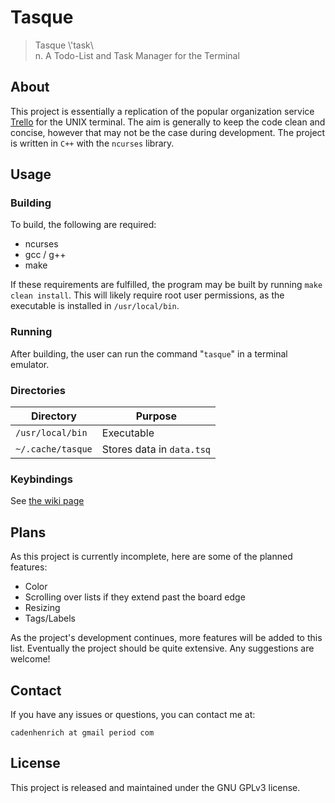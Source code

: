 # Tasque
> Tasque \\'task\\\
> n. A Todo-List and Task Manager for the Terminal

## About
This project is essentially a replication of the popular organization service [Trello](https://trello.com/) for the UNIX terminal. The aim is generally to keep the code clean and concise, however that may not be the case during development. The project is written in `C++` with the `ncurses` library.

## Usage

### Building
To build, the following are required:
+ ncurses
+ gcc / g++
+ make

If these requirements are fulfilled, the program may be built by running `make clean install`. This will likely require root user permissions, as the executable is installed in `/usr/local/bin`.

### Running
After building, the user can run the command "`tasque`" in a terminal emulator.

### Directories
| Directory         | Purpose                   |
|-------------------|---------------------------|
| `/usr/local/bin`  | Executable                |
| `~/.cache/tasque` | Stores data in `data.tsq` |

### Keybindings
See [the wiki page](https://github.com/cadenhenrich/tasque/wiki/Keybindings)

## Plans
As this project is currently incomplete, here are some of the planned features:
+ Color
+ Scrolling over lists if they extend past the board edge
+ Resizing
+ Tags/Labels

As the project's development continues, more features will be added to this list. Eventually the project should be quite extensive. Any suggestions are welcome!

## Contact
If you have any issues or questions, you can contact me at:

`cadenhenrich at gmail period com`

## License
This project is released and maintained under the GNU GPLv3 license.
